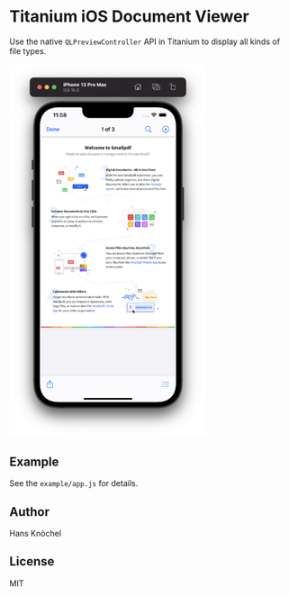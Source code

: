 # Titanium iOS Document Viewer

Use the native `QLPreviewController` API in Titanium to display
all kinds of file types.

<img src="./.github/example.png" width="350" />

## Example

See the `example/app.js` for details.

## Author

Hans Knöchel

## License

MIT
